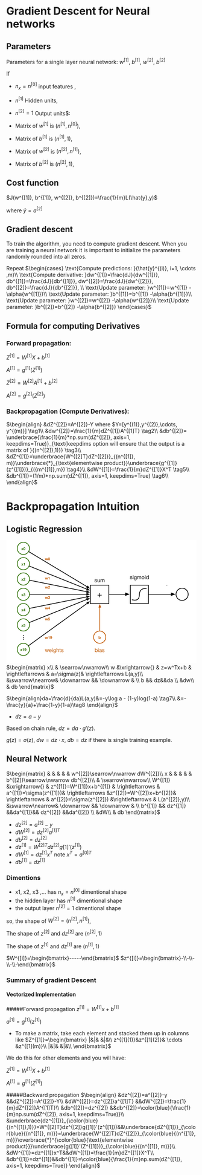# Gradient Descent for Neural networks

## Parameters
Parameters for a single layer neural network: $w^{[1]}$, $b^{[1]}$,  $w^{[2]}$, $b^{[2]}$

If
* $n_x=n^{[0]}$ input features ,
* $n^{[1]}$ Hidden units,
* $n^{[2]}=1$ Output units$:

* Matrix of $w^{[1]}$ is $(n^{[1]}, n^{[0]})$,
* Matrix of $b^{[1]}$ is $(n^{[1]}, 1)$,
* Matrix of $w^{[2]}$ is $(n^{[2]}, n^{[1]})$,
* Matrix of $b^{[2]}$ is $(n^{[2]}, 1)$,

## Cost function
$J(w^{[1]}, b^{[1]},  w^{[2]}, b^{[2]})=\frac{1}{m}L(\hat{y},y)$

where $\hat{y}=a^{[2]}$

## Gradient descent
 To train the algorithm, you need to compute gradient descent. When you are training a neural network it is important to initialize the parameters randomly rounded into all zeros.


Repeat
$\begin{cases}
\text{Compute predictions: }(\hat{y}^{(i)}, i=1, \cdots ,m)\\
\text{Compute derivative: }dw^{[1]}=\frac{dJ}{dw^{[1]}}, db^{[1]}=\frac{dJ}{db^{[1]}}, dw^{[2]}=\frac{dJ}{dw^{[2]}}, db^{[2]}=\frac{dJ}{db^{[2]}}, \\
\text{Update parameter: }w^{[1]}=w^{[1]} -\alpha{w^{[1]}}\\
\text{Update parameter: }b^{[1]}=b^{[1]} -\alpha{b^{[1]}}\\
\text{Update parameter: }w^{[2]}=w^{[2]} -\alpha{w^{[2]}}\\
\text{Update parameter: }b^{[2]}=b^{[2]} -\alpha{b^{[2]}}
\end{cases}$

## Formula for computing Derivatives

### Forward propagation:

$Z^{[1]}=W^{[1]}X+b^{[1]}$

$A^{[1]}=g^{[1]}(Z^{[1]})$

$Z^{[2]}=W^{[2]}A^{[1]}+b^{[2]}$

$A^{[2]}=g^{[2]}(Z^{[2]})$

### Backpropagation (Compute Derivatives):
$\begin{align}
&dZ^{[2]}=A^{[2]}-Y where $Y=[y^{(1)},y^{(2)},\cdots, y^{(m)}] \tag1\\
&dw^{[2]}=\frac{1}{m}dZ^{[1]}A^{[1]T} \tag2\\
&db^{[2]}= \underbrace{\frac{1}{m}*np.sum(dZ^{[2]}, axis=1, keepdims=True)}_{\text{keepdims option will ensure that the output is a matrix of }{(n^{[2]},1)}} \tag3\\
&dZ^{[1]}=\underbrace{W^{[2]T}dZ^{[2]}}_{(n^{[1]}, m)}\underbrace{*}_{\text{elementwise product}}\underbrace{g^{[1]}(z^{[1]})}_{({m^{[1]},m}) \tag4}\\
&dW^{[1]}=\frac{1}{m}dZ^{[1]}X^T \tag5\\
&db^{[1]}=(1/m)*np.sum(dZ^{[1]}, axis=1, keepdims=True) \tag6\\
\end{align}$

# Backpropagation Intuition
## Logistic Regression
![](images/017-gradient-descent-for-neural-networks-04fa9f40.png)
$\begin{matrix}
x\\
& \searrow\nwarrow\\
w &\xrightarrow{} & z=w^Tx+b & \rightleftarrows  & a=\sigma(z)& \rightleftarrows  L(a,y)\\
&\swarrow\nearrow& \downarrow && \downarrow & \\
b  && dz&&da \\
&dw\\
& db
\end{matrix}$

$\begin{align}da=\frac{d}{da}L(a,y)&=-y\log a - (1-y)log(1-a) \tag7\\
&=-\frac{y}{a}+\frac{1-y}{1-a}\tag8
\end{align}$
* $dz=a-y$

Based on chain rule,
$dz=da\cdot g'(z)$.

$g(z)=\sigma(z)$, $dw=dz\cdot x$, $db=dz$ if there is single training example.

## Neural Network

$\begin{matrix}
 & & &  & & w^{[2]}\searrow\nwarrow dW^{[2]}\\
x & & &  & & b^{[2]}\searrow\nwarrow db^{[2]}\\
& \searrow\nwarrow\\
W^{[1]} &\xrightarrow{} & z^{[1]}=W^{[1]}x+b^{[1]} & \rightleftarrows  & a^{[1]}=\sigma(z^{[1]})& \rightleftarrows &z^{[2]}=W^{[2]}x+b^{[2]}& \rightleftarrows & a^{[2]}=\sigma(z^{[2]}) &\rightleftarrows & L(a^{[2]},y)\\
&\swarrow\nearrow& \downarrow && \downarrow & \\
b^{[1]}  && dz^{[1]} &&da^{[1]}&& dz^{[2]} &&da^{[2]} \\
&dW\\
& db
\end{matrix}$

* $dz^{[2]}=a^{[2]}-y$
* $dW^{[2]}=dz^{[2]}a^{[1]T}$
* $db^{[2]}=dz^{[2]}$
* $dz^{[1]}=W^{[2]T}dz^{[2]}g{[1]}'(z^{[1]})$
* $dW^{[1]}=dz^{[1]}x^T$ note $x^T=a^{[0]T}$
* $db^{[1]}=dz^{[1]}$

### Dimentions
* x1, x2, x3 ,... has $n_x=n^{[0]}$ dimentional shape
* the hidden layer has $n^{[1]}$ dimentional shape
* the output layer $n^{[2]}=1$ dimentional shape

so, the shape of $W^{[2]}=(n^{[2]},n^{[1]})$,

The shape of $z^{[2]}$ and $dz^{[2]}$ are $(n^{[2]},1)$

The shape of $z^{[1]}$ and $dz^{[1]}$ are $(n^{[1]},1)$

$W^{[i]}=\begin{bmatrix}-----\end{bmatrix}$
$z^{[i]}=\begin{bmatrix}-\\-\\-\\-\\-\end{bmatrix}$

### Summary of gradient Descent



#### Vectorized Implementation

#####Forward propagation
$z^{[1]}=W^{[1]}x + b^{[1]}$

$a^{[1]}=g^{[1]}(z^{[1]})$

* To make a matrix, take each element and stacked them up in columns like
$Z^{[1]}=\begin{bmatrix}
|&|& &|&\\
z^{[1](1)}&z^{[1](2)}& \cdots &z^{[1](m)}\\
|&|& &|&\\
\end{bmatrix}$

We do this for other elements and you will have:

$Z^{[1]}=W^{[1]}X + b^{[1]}$

$A^{[1]}=g^{[1]}(Z^{[1]})$

#####Backward propagation
$\begin{align}
 &dz^{[2]}=a^{[2]}-y        &&dZ^{[2]}=A^{[2]}-Y\\
 &dW^{[2]}=dz^{[2]}a^{[1]T} &&dW^{[2]}=\frac{1}{m}dZ^{[2]}A^{[1]T}\\
 &db^{[2]}=dz^{[2]}         &&db^{[2]}=\color{blue}{\frac{1}{m}np.sum(dZ^{[2]}, axis=1, keepdims=True)}\\
 &\underbrace{dz^{[1]}}_{\color{blue}{(n^{[1]},1)}}=W^{[2]T}dz^{[2]}g{[1]}'(z^{[1]})&&\underbrace{dZ^{[1]}}_{\color{blue}{(n^{[1]}, m)}}=\underbrace{W^{[2]T}dZ^{[2]}}_{\color{blue}{(n^{[1]}, m)}}\overbrace{*}^{\color{blue}{\text{elementwise product}}}\underbrace{g{[1]}'(Z^{[1]})}_{\color{blue}{(n^{[1]}, m)}}\\
  &dW^{[1]}=dz^{[1]}x^T&&dW^{[1]}=\frac{1}{m}dZ^{[1]}X^T\\
 &db^{[1]}=dz^{[1]}&&db^{[1]}=\color{blue}{\frac{1}{m}np.sum(dZ^{[1]}, axis=1, keepdims=True)}
\end{align}$
